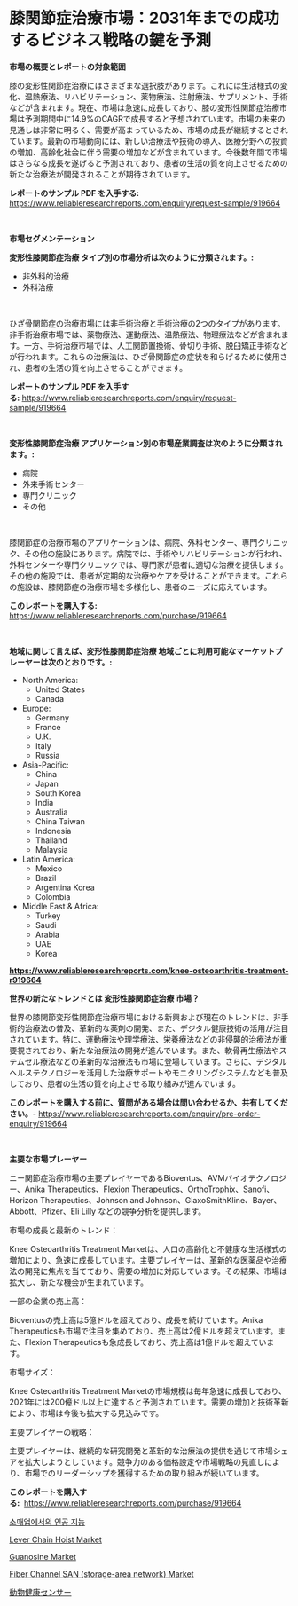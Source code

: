 <p><h1>膝関節症治療市場：2031年までの成功するビジネス戦略の鍵を予測</h1></p><p><strong>市場の概要とレポートの対象範囲</strong></p>
<p><p>膝の変形性関節症治療にはさまざまな選択肢があります。これには生活様式の変化、温熱療法、リハビリテーション、薬物療法、注射療法、サプリメント、手術などが含まれます。現在、市場は急速に成長しており、膝の変形性関節症治療市場は予測期間中に14.9%のCAGRで成長すると予想されています。市場の未来の見通しは非常に明るく、需要が高まっているため、市場の成長が継続するとされています。最新の市場動向には、新しい治療法や技術の導入、医療分野への投資の増加、高齢化社会に伴う需要の増加などが含まれています。今後数年間で市場はさらなる成長を遂げると予測されており、患者の生活の質を向上させるための新たな治療法が開発されることが期待されています。</p></p>
<p><strong>レポートのサンプル PDF を入手する:</strong> <a href="https://www.reliableresearchreports.com/enquiry/request-sample/919664">https://www.reliableresearchreports.com/enquiry/request-sample/919664</a></p>
<p>&nbsp;</p>
<p><strong>市場セグメンテーション</strong></p>
<p><strong>変形性膝関節症治療 タイプ別の市場分析は次のように分類されます。:</strong></p>
<p><ul><li>非外科的治療</li><li>外科治療</li></ul></p>
<p>&nbsp;</p>
<p><p>ひざ骨関節症の治療市場には非手術治療と手術治療の2つのタイプがあります。非手術治療市場では、薬物療法、運動療法、温熱療法、物理療法などが含まれます。一方、手術治療市場では、人工関節置換術、骨切り手術、脱臼矯正手術などが行われます。これらの治療法は、ひざ骨関節症の症状を和らげるために使用され、患者の生活の質を向上させることができます。</p></p>
<p><strong>レポートのサンプル PDF を入手する:</strong>&nbsp;<a href="https://www.reliableresearchreports.com/enquiry/request-sample/919664">https://www.reliableresearchreports.com/enquiry/request-sample/919664</a></p>
<p>&nbsp;</p>
<p><strong> 変形性膝関節症治療 アプリケーション別の市場産業調査は次のように分類されます。:</strong></p>
<p><ul><li>病院</li><li>外来手術センター</li><li>専門クリニック</li><li>その他</li></ul></p>
<p>&nbsp;</p>
<p><p>膝関節症の治療市場のアプリケーションは、病院、外科センター、専門クリニック、その他の施設にあります。病院では、手術やリハビリテーションが行われ、外科センターや専門クリニックでは、専門家が患者に適切な治療を提供します。その他の施設では、患者が定期的な治療やケアを受けることができます。これらの施設は、膝関節症の治療市場を多様化し、患者のニーズに応えています。</p></p>
<p><strong>このレポートを購入する:</strong>&nbsp; <a href="https://www.reliableresearchreports.com/purchase/919664">https://www.reliableresearchreports.com/purchase/919664</a></p>
<p>&nbsp;</p>
<p><strong>地域に関して言えば、変形性膝関節症治療 地域ごとに利用可能なマーケットプレーヤーは次のとおりです。:</strong></p>
<p><ul>
    <li>
        North America:
        <ul>
            <li>United States</li>
            <li>Canada</li>
        </ul>
    </li>
    <li>
        Europe:
        <ul>
            <li>Germany</li>
            <li>France</li>
            <li>U.K.</li>
            <li>Italy</li>
            <li>Russia</li>
        </ul>
    </li>
    <li>
        Asia-Pacific:
        <ul>
            <li>China</li>
            <li>Japan</li>
            <li>South Korea</li>
            <li>India</li>
            <li>Australia</li>
            <li>China Taiwan</li>
            <li>Indonesia</li>
            <li>Thailand</li>
            <li>Malaysia</li>
        </ul>
    </li>
    <li>
        Latin America:
        <ul>
            <li>Mexico</li>
            <li>Brazil</li>
            <li>Argentina Korea</li>
            <li>Colombia</li>
        </ul>
    </li>
    <li>
        Middle East & Africa:
        <ul>
            <li>Turkey</li>
            <li>Saudi</li>
            <li>Arabia</li>
            <li>UAE</li>
            <li>Korea</li>
        </ul>
    </li>
    </ul></p>
<p><strong><a href="https://www.reliableresearchreports.com/knee-osteoarthritis-treatment-r919664">https://www.reliableresearchreports.com/knee-osteoarthritis-treatment-r919664</a></strong>&nbsp;</p>
<p><strong>世界の新たなトレンドとは 変形性膝関節症治療 市場？</strong></p>
<p><p>世界の膝関節変形性関節症治療市場における新興および現在のトレンドは、非手術的治療法の普及、革新的な薬剤の開発、また、デジタル健康技術の活用が注目されています。特に、運動療法や理学療法、栄養療法などの非侵襲的治療法が重要視されており、新たな治療法の開発が進んでいます。また、軟骨再生療法やステムセル療法などの革新的な治療法も市場に登場しています。さらに、デジタルヘルステクノロジーを活用した治療サポートやモニタリングシステムなども普及しており、患者の生活の質を向上させる取り組みが進んでいます。</p></p>
<p><strong>このレポートを購入する前に、質問がある場合は問い合わせるか、共有してください。</strong>- <a href="https://www.reliableresearchreports.com/enquiry/pre-order-enquiry/919664">https://www.reliableresearchreports.com/enquiry/pre-order-enquiry/919664</a></p>
<p>&nbsp;</p>
<p><strong>主要な市場プレーヤー</strong></p>
<p><p>ニー関節症治療市場の主要プレイヤーであるBioventus、AVMバイオテクノロジー、Anika Therapeutics、Flexion Therapeutics、OrthoTrophix、Sanofi、Horizon Therapeutics、Johnson and Johnson、GlaxoSmithKline、Bayer、Abbott、Pfizer、Eli Lilly などの競争分析を提供します。</p><p>市場の成長と最新のトレンド：</p><p>Knee Osteoarthritis Treatment Marketは、人口の高齢化と不健康な生活様式の増加により、急速に成長しています。主要プレイヤーは、革新的な医薬品や治療法の開発に焦点を当てており、需要の増加に対応しています。その結果、市場は拡大し、新たな機会が生まれています。</p><p>一部の企業の売上高：</p><p>Bioventusの売上高は5億ドルを超えており、成長を続けています。Anika Therapeuticsも市場で注目を集めており、売上高は2億ドルを超えています。また、Flexion Therapeuticsも急成長しており、売上高は1億ドルを超えています。</p><p>市場サイズ：</p><p>Knee Osteoarthritis Treatment Marketの市場規模は毎年急速に成長しており、2021年には200億ドル以上に達すると予測されています。需要の増加と技術革新により、市場は今後も拡大する見込みです。</p><p>主要プレイヤーの戦略：</p><p>主要プレイヤーは、継続的な研究開発と革新的な治療法の提供を通じて市場シェアを拡大しようとしています。競争力のある価格設定や市場戦略の見直しにより、市場でのリーダーシップを獲得するための取り組みが続いています。</p></p>
<p><strong>このレポートを購入する:</strong>&nbsp;&nbsp;<a href="https://www.reliableresearchreports.com/purchase/919664">https://www.reliableresearchreports.com/purchase/919664</a></p>
<p><p><a href="https://medium.com/@cute_priencsss/%EC%86%8C%EB%A7%A4-%EC%97%85%EC%A2%85%EC%9D%84-%EC%9C%84%ED%95%9C-%EC%9D%B8%EA%B3%B5-%EC%A7%80%EB%8A%A5-%EC%8B%9C%EC%9E%A5-%EC%A1%B0%EC%82%AC-%EB%B3%B4%EA%B3%A0%EC%84%9C-2024%EB%85%84%EB%B6%80%ED%84%B0-2031%EB%85%84%EA%B9%8C%EC%A7%80%EC%9D%98-%EC%97%AD%EC%82%AC%EC%99%80-%EC%98%88%EC%B8%A1-0887831b8252">소매업에서의 인공 지능</a></p><p><a href="https://view.publitas.com/reportprime-1/lever-chain-hoist-market-size-market-share-and-global-market-analysis-report-2024-2031/">Lever Chain Hoist Market</a></p><p><a href="https://zircon-bluebell-299.notion.site/Global-Guanosine-Market-by-Types-Applications-and-Major-Players-with-Regional-Growth-Rate-Analysi-56f5a0fe496c4cb5ab8fdc63437b15b4">Guanosine Market</a></p><p><a href="https://github.com/lylyparadise/Market-Research-Report-List-2/blob/main/fiber-channel-san-storage-area-network-market.md">Fiber Channel SAN (storage-area network) Market</a></p><p><a href="https://github.com/NashBeahan2023/Market-Research-Report-List-1/blob/main/724517120413.md">動物健康センサー</a></p></p>